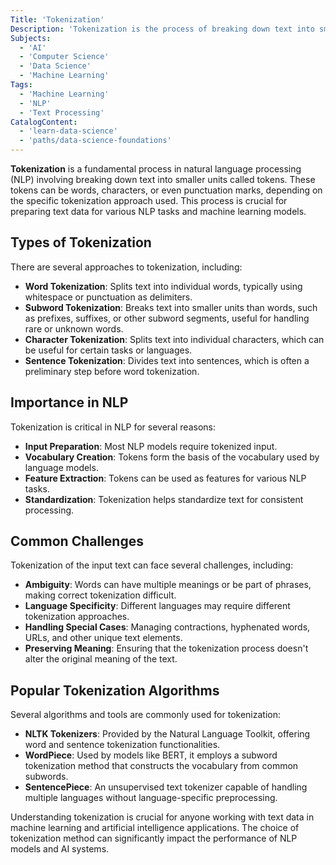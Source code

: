 ```yaml
---
Title: 'Tokenization'
Description: 'Tokenization is the process of breaking down text into smaller units called tokens, which are used in natural language processing and text analysis.'
Subjects:
  - 'AI'
  - 'Computer Science'
  - 'Data Science'
  - 'Machine Learning'
Tags:
  - 'Machine Learning'
  - 'NLP'
  - 'Text Processing'
CatalogContent:
  - 'learn-data-science'
  - 'paths/data-science-foundations'
---
```


**Tokenization** is a fundamental process in natural language processing (NLP) involving breaking down text into smaller units called tokens. These tokens can be words, characters, or even punctuation marks, depending on the specific tokenization approach used. This process is crucial for preparing text data for various NLP tasks and machine learning models.

## Types of Tokenization

There are several approaches to tokenization, including:

- **Word Tokenization**: Splits text into individual words, typically using whitespace or punctuation as delimiters.
- **Subword Tokenization**: Breaks text into smaller units than words, such as prefixes, suffixes, or other subword segments, useful for handling rare or unknown words.
- **Character Tokenization**: Splits text into individual characters, which can be useful for certain tasks or languages.
- **Sentence Tokenization**: Divides text into sentences, which is often a preliminary step before word tokenization.

## Importance in NLP

Tokenization is critical in NLP for several reasons:

- **Input Preparation**: Most NLP models require tokenized input.
- **Vocabulary Creation**: Tokens form the basis of the vocabulary used by language models.
- **Feature Extraction**: Tokens can be used as features for various NLP tasks.
- **Standardization**: Tokenization helps standardize text for consistent processing.

## Common Challenges

Tokenization of the input text can face several challenges, including:

- **Ambiguity**: Words can have multiple meanings or be part of phrases, making correct tokenization difficult.
- **Language Specificity**: Different languages may require different tokenization approaches.
- **Handling Special Cases**: Managing contractions, hyphenated words, URLs, and other unique text elements.
- **Preserving Meaning**: Ensuring that the tokenization process doesn't alter the original meaning of the text.

## Popular Tokenization Algorithms

Several algorithms and tools are commonly used for tokenization:

- **NLTK Tokenizers**: Provided by the Natural Language Toolkit, offering word and sentence tokenization functionalities.
- **WordPiece**: Used by models like BERT, it employs a subword tokenization method that constructs the vocabulary from common subwords.
- **SentencePiece**: An unsupervised text tokenizer capable of handling multiple languages without language-specific preprocessing.

Understanding tokenization is crucial for anyone working with text data in machine learning and artificial intelligence applications. The choice of tokenization method can significantly impact the performance of NLP models and AI systems.
